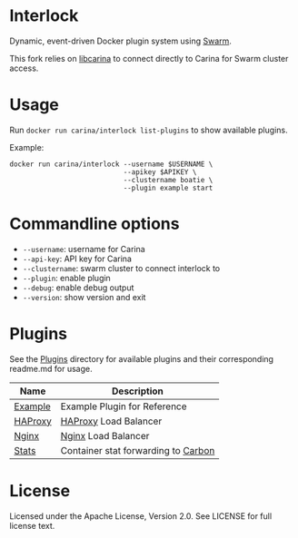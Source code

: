 # Interlock
Dynamic, event-driven Docker plugin system using [Swarm](https://github.com/docker/swarm).

This fork relies on [libcarina](https://github.com/rackerlabs/libcarina) to connect
directly to Carina for Swarm cluster access.

# Usage
Run `docker run carina/interlock list-plugins` to show available plugins.

Example:

```
docker run carina/interlock --username $USERNAME \
                            --apikey $APIKEY \
                            --clustername boatie \
                            --plugin example start
```

# Commandline options

- `--username`: username for Carina
- `--api-key`: API key for Carina
- `--clustername`: swarm cluster to connect interlock to
- `--plugin`: enable plugin
- `--debug`: enable debug output
- `--version`: show version and exit

# Plugins
See the [Plugins](https://github.com/rgbkrk/interlocarina/tree/master/plugins)
directory for available plugins and their corresponding readme.md for usage.

| Name | Description |
|-----|-----|
| [Example](https://github.com/rgbkrk/interlocarina/tree/master/plugins/example) | Example Plugin for Reference|
| [HAProxy](https://github.com/rgbkrk/interlocarina/tree/master/plugins/haproxy) | [HAProxy](http://www.haproxy.org/) Load Balancer |
| [Nginx](https://github.com/rgbkrk/interlocarina/tree/master/plugins/nginx) | [Nginx](http://nginx.org) Load Balancer |
| [Stats](https://github.com/rgbkrk/interlocarina/tree/master/plugins/stats) | Container stat forwarding to [Carbon](http://graphite.wikidot.com/carbon) |

# License
Licensed under the Apache License, Version 2.0. See LICENSE for full license text.
